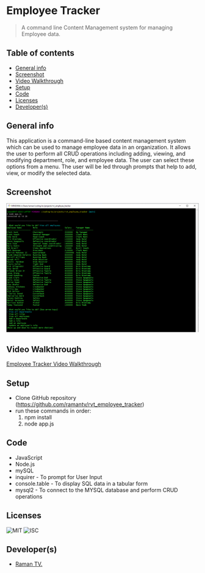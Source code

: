 # Employee Tracker
> A command line Content Management system for managing Employee data.

## Table of contents
  - [General info](#general-info)
  - [Screenshot](#screenshot)
  - [Video Walkthrough](#video-walkthrough)
  - [Setup](#setup)
  - [Code](#code)
  - [Licenses](#licenses)
  - [Developer(s)](#developers)

## General info
This application is a command-line based content management system which can be used to manage employee data in an organization. It allows the user to perform all CRUD operations including adding, viewing, and modifying department, role, and employee data. The user can select these options from a menu. The user will be led through prompts that help to add, view, or modify the selected data.

## Screenshot
![Employee Tracker Screenshot](./images/rvt_all_employees.png)

## Video Walkthrough 
[Employee Tracker Video Walkthrough](https://drive.google.com/file/d/1d0M8-waiDQuKCaPNIPLLNmoAmfgL8SRw/view)

## Setup
* Clone GitHub repository (https://github.com/ramantv/rvt_employee_tracker)
* run these commands in order:
   1. npm install
   2. node app.js

## Code
* JavaScript
* Node.js
* mySQL
* inquirer - To prompt for User Input
* console.table - To display SQL data in a tabular form
* mysql2 - To connect to the MYSQL database and perform CRUD operations

## Licenses
![MIT](https://img.shields.io/static/v1?label=License&message=MIT&color=BLUE) 
![ISC](https://img.shields.io/static/v1?label=License&message=ISC&color=BLUE) 

## Developer(s)
* [Raman TV.](https://github.com/ramantv)
